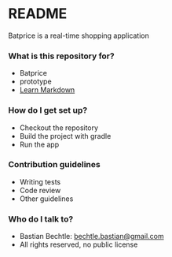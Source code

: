 # README #

Batprice is a real-time shopping application

### What is this repository for? ###

* Batprice 
* prototype 
* [Learn Markdown](https://bitbucket.org/tutorials/markdowndemo)

### How do I get set up? ###

* Checkout the repository
* Build the project with gradle
* Run the app

### Contribution guidelines ###

* Writing tests
* Code review
* Other guidelines

### Who do I talk to? ###

* Bastian Bechtle: bechtle.bastian@gmail.com
* All rights reserved, no public license
